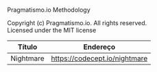 Pragmatismo.io Methodology

Copyright (c) Pragmatismo.io. All rights reserved.                          
Licensed under the MIT license                                              


| Título | Endereço                                    |
|--------|---------------------------------------------|
| Nightmare | https://codecept.io/nightmare |
